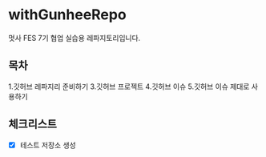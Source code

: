 # withGunheeRepo
멋사 FES 7기 협업 실습용 레파지토리입니다.

## 목차
1.깃허브 레파지리 준비하기
3.깃허브 프로젝트
4.깃허브 이슈
5.깃허브 이슈 제대로 사용하기

## 체크리스트
- [x] 테스트 저장소 생성
